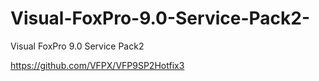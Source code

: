 # Visual-FoxPro-9.0-Service-Pack2-
Visual FoxPro 9.0 Service Pack2 

https://github.com/VFPX/VFP9SP2Hotfix3
